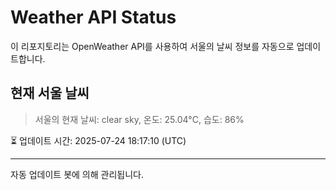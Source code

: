 
# Weather API Status

이 리포지토리는 OpenWeather API를 사용하여 서울의 날씨 정보를 자동으로 업데이트합니다.

## 현재 서울 날씨
> 서울의 현재 날씨: clear sky, 온도: 25.04°C, 습도: 86%

⏳ 업데이트 시간: 2025-07-24 18:17:10 (UTC)

---
자동 업데이트 봇에 의해 관리됩니다.
